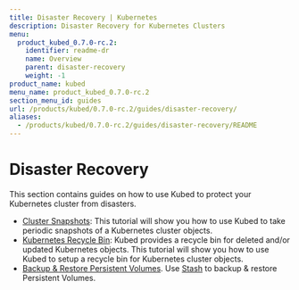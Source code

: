 ```yaml
---
title: Disaster Recovery | Kubernetes
description: Disaster Recovery for Kubernetes Clusters
menu:
  product_kubed_0.7.0-rc.2:
    identifier: readme-dr
    name: Overview
    parent: disaster-recovery
    weight: -1
product_name: kubed
menu_name: product_kubed_0.7.0-rc.2
section_menu_id: guides
url: /products/kubed/0.7.0-rc.2/guides/disaster-recovery/
aliases:
  - /products/kubed/0.7.0-rc.2/guides/disaster-recovery/README
---
```


# Disaster Recovery

This section contains guides on how to use Kubed to protect your Kubernetes cluster from disasters.

  - [Cluster Snapshots](/products/kubed/0.7.0-rc.2/guides/disaster-recovery/cluster-snapshot): This tutorial will show you how to use Kubed to take periodic snapshots of a Kubernetes cluster objects.
  - [Kubernetes Recycle Bin](/products/kubed/0.7.0-rc.2/guides/disaster-recovery/recycle-bin): Kubed provides a recycle bin for deleted and/or updated Kubernetes objects. This tutorial will show you how to use Kubed to setup a recycle bin for Kubernetes cluster objects.
  - [Backup & Restore Persistent Volumes](/products/kubed/0.7.0-rc.2/guides/disaster-recovery/stash). Use [Stash](https://appscode.com/products/stash) to backup & restore Persistent Volumes.
